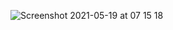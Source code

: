 ![Screenshot 2021-05-19 at 07 15 18](https://user-images.githubusercontent.com/27693622/118764849-0daa9e00-b872-11eb-9516-b2615b69dc1d.png)
